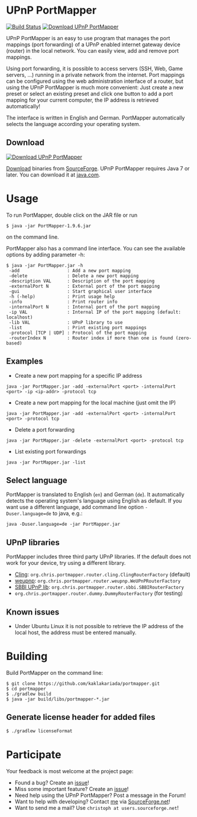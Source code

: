 UPnP PortMapper
===============

[![Build Status](https://travis-ci.org/kaklakariada/portmapper.svg?branch=master)](https://travis-ci.org/kaklakariada/portmapper)
[![Download UPnP PortMapper](https://img.shields.io/sourceforge/dw/upnp-portmapper.svg)](https://sourceforge.net/projects/upnp-portmapper/files/latest/download)

UPnP PortMapper is an easy to use program that manages the port mappings (port forwarding) of a UPnP enabled internet gateway device (router) in the local network. You can easily view, add and remove port mappings.

Using port forwarding, it is possible to access servers (SSH, Web, Game servers, ...) running in a private network from the internet. Port mappings can be configured using the web administration interface of a router, but using the UPnP PortMapper is much more convenient: Just create a new preset or select an existing preset and click one button to add a port mapping for your current computer, the IP address is retrieved automatically!

The interface is written in English and German. PortMapper automatically selects the language according your operating system.

Download
--------

[![Download UPnP PortMapper](https://a.fsdn.com/con/app/sf-download-button)](https://sourceforge.net/projects/upnp-portmapper/files/latest/download)

[Download](http://sourceforge.net/projects/upnp-portmapper/files/latest/download) binaries from [SourceForge](http://sourceforge.net/projects/upnp-portmapper/).
UPnP PortMapper requires Java 7 or later. You can download it at [java.com](http://java.com).

Usage
=====

To run PortMapper, double click on the JAR file or run

	$ java -jar PortMapper-1.9.6.jar

on the command line.

PortMapper also has a command line interface. You can see the available options by adding parameter -h:

    $ java -jar PortMapper.jar -h
     -add                  : Add a new port mapping
     -delete               : Delete a new port mapping
     -description VAL      : Description of the port mapping
     -externalPort N       : External port of the port mapping
     -gui                  : Start graphical user interface
     -h (-help)            : Print usage help
     -info                 : Print router info
     -internalPort N       : Internal port of the port mapping
     -ip VAL               : Internal IP of the port mapping (default: localhost)
     -lib VAL              : UPnP library to use
     -list                 : Print existing port mappings
     -protocol [TCP | UDP] : Protocol of the port mapping
     -routerIndex N        : Router index if more than one is found (zero-based)

Examples
--------
- Create a new port mapping for a specific IP address

`java -jar PortMapper.jar -add -externalPort <port> -internalPort <port> -ip <ip-addr> -protocol tcp`

- Create a new port mapping for the local machine (just omit the IP)

`java -jar PortMapper.jar -add -externalPort <port> -internalPort <port> -protocol tcp`

- Delete a port forwarding

`java -jar PortMapper.jar -delete -externalPort <port> -protocol tcp`

- List existing port forwardings

`java -jar PortMapper.jar -list`

Select language
---------------

PortMapper is translated to English (`en`) and German (`de`). It automatically detects the operating system's language using English as default. If you want use a different language, add command line option `-Duser.language=de` to java, e.g.:

    java -Duser.language=de -jar PortMapper.jar

UPnP libraries
--------------

PortMapper includes three third party UPnP libraries. If the default does not work for your device, try using a different library.

- [Cling](http://4thline.org/projects/cling/): `org.chris.portmapper.router.cling.ClingRouterFactory` (default)
- [weupnp](https://github.com/bitletorg/weupnp): `org.chris.portmapper.router.weupnp.WeUPnPRouterFactory`
- [SBBI UPnP lib](https://sourceforge.net/projects/upnplibmobile/): `org.chris.portmapper.router.sbbi.SBBIRouterFactory`
- `org.chris.portmapper.router.dummy.DummyRouterFactory` (for testing)


Known issues
------------

* Under Ubuntu Linux it is not possible to retrieve the IP address of the local host, the address must be entered manually.

Building
========

Build PortMapper on the command line:

    $ git clone https://github.com/kaklakariada/portmapper.git
    $ cd portmapper
    $ ./gradlew build
    $ java -jar build/libs/portmapper-*.jar

Generate license header for added files
---------------------------------------

```bash
$ ./gradlew licenseFormat
```


Participate
===========

Your feedback is most welcome at the project page:

- Found a bug? Create an [issue](https://github.com/kaklakariada/portmapper/issues)!
- Miss some important feature? Create an [issue](https://github.com/kaklakariada/portmapper/issues)!
- Need help using the UPnP PortMapper? Post a message in the Forum!
- Want to help with developing? Contact [me](http://sourceforge.net/u/christoph/profile/) via [SourceForge.net](http://sourceforge.net/u/christoph/profile/send_message)!
- Want to send me a mail? Use `christoph at users.sourceforge.net`!
